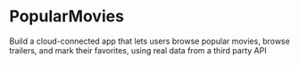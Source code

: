 # PopularMovies
 Build a cloud-connected app that lets users browse popular movies, browse trailers, and mark their favorites, using real data from a third party API
